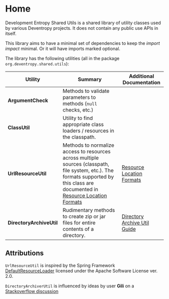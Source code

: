 <!--
Copyright 2015 Development Entropy (deventropy.org) Contributors

Licensed under the Apache License, Version 2.0 (the "License");
you may not use this file except in compliance with the License.
You may obtain a copy of the License at

    http://www.apache.org/licenses/LICENSE-2.0

Unless required by applicable law or agreed to in writing, software
distributed under the License is distributed on an "AS IS" BASIS,
WITHOUT WARRANTIES OR CONDITIONS OF ANY KIND, either express or implied.
See the License for the specific language governing permissions and
limitations under the License.
-->

# Home

Development Entropy Shared Utils is a shared library of utility classes used by various Deventropy projects. It does not
contain any public use APIs in itself.

This library aims to have a minimal set of dependencies to keep the *import impact* minimal. Or it will have imports
marked optional.

The library has the following utilities (all in the package `org.deventropy.shared.utils`):

| Utility | Summary | Additional Documentation |
|---------|---------|--------------------------|
| **ArgumentCheck** | Methods to validate parameters to methods (`null` checks, etc.) | |
| **ClassUtil** | Utility to find appropriate class loaders / resources in the classpath. | |
| **UrlResourceUtil** | Methods to normalize access to resources across multiple sources (classpath, file system, etc.). The formats supported by this class are documented in [Resource Location Formats](./resource-location-formats.html) | [Resource Location Formats](./resource-location-formats.html) |
| **DirectoryArchiveUtil** | Rudimentary methods to create zip or jar files for entire contents of a directory. | [Directory Archive Util Guide](./guide-directory-archive-util.html) |

## Attributions

`UrlResourceUtil` is inspired by the Spring Framework [DefaultResourceLoader](http://tinyurl.com/gp4eagg) licensed
under the Apache Software License ver. 2.0.

`DirectoryArchiverUtil` is influenced by ideas by user **Gili** on a
[Stackoverflow discussion](http://stackoverflow.com/questions/1281229/how-to-use-jaroutputstream-to-create-a-jar-file)
